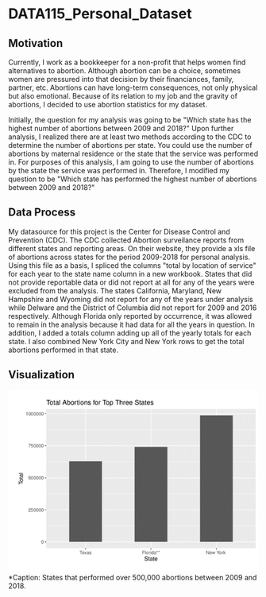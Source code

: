 # DATA115_Personal_Dataset

## Motivation

Currently, I work as a bookkeeper for a non-profit that helps women find alternatives to abortion. Although abortion can be a choice, sometimes women are pressured into that decision by their financiances, family, partner, etc. Abortions can have long-term consequences, not only physical but also emotional. Because of its relation to my job and the gravity of abortions, I decided to use abortion statistics for my dataset. 

Initially, the question for my analysis was going to be "Which state has the highest number of abortions between 2009 and 2018?" Upon further analysis, I realized there are at least two methods according to the CDC to determine the number of abortions per state. You could use the number of abortions by maternal residence or the state that the service was performed in. For purposes of this analysis, I am going to use the number of abortions by the state the service was performed in. Therefore, I modified my question to be "Which state has performed the highest number of abortions between 2009 and 2018?"

## Data Process

My datasource for this project is the Center for Disease Control and Prevention (CDC). The CDC collected Abortion surveilance reports from different states and reporting areas. On their website, they provide a xls file of abortions across states for the period 2009-2018 for personal analysis. Using this file as a basis, I spliced the columns "total by location of service" for each year to the state name column in a new workbook. States that did not provide reportable data or did not report at all for any of the years were excluded from the analysis. The states California, Maryland, New Hampshire and Wyoming did not report for any of the years under analysis while Delware and the District of Columbia did not report for 2009 and 2016 respectively. Although Florida only reported by occurrence, it was allowed to remain in the analysis because it had data for all the years in question. In addition, I added a totals column adding up all of the yearly totals for each state. I also combined New York City and New York rows to get the total abortions performed in that state. 

## Visualization

<img src="https://raw.githubusercontent.com/katiekealy/DATA115_Personal_Dataset/main/R_pic2.png">
*Caption: States that performed over 500,000 abortions between 2009 and 2018. 
